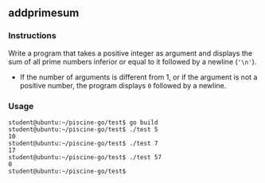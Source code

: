## addprimesum

### Instructions

Write a program that takes a positive integer as argument and displays the sum of all prime numbers inferior or equal to it followed by a newline (`'\n'`).

-   If the number of arguments is different from 1, or if the argument is not a positive number, the program displays `0` followed by a newline.

### Usage

```console
student@ubuntu:~/piscine-go/test$ go build
student@ubuntu:~/piscine-go/test$ ./test 5
10
student@ubuntu:~/piscine-go/test$ ./test 7
17
student@ubuntu:~/piscine-go/test$ ./test 57
0
student@ubuntu:~/piscine-go/test$
```
